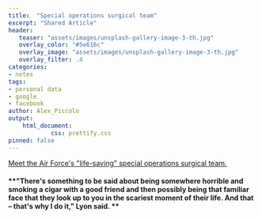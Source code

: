 ```yaml
---
title:  "Special operations surgical team"
excerpt: "Shared Article"
header:
   teaser: "assets/images/unsplash-gallery-image-3-th.jpg"
   overlay_color: "#5e616c"
   overlay_image: "assets/images/unsplash-gallery-image-3-th.jpg"
   overlay_filter: .4
categories:
- notes
tags:
- personal data
- google
- facebook
author: Alex_Piccolo
output:
    html_document:
            css: prettify.css
pinned: false
---
```

[Meet the Air Force's "life-saving" special operations surgical team.](https://www.cbsnews.com/news/profiles-in-service-air-force-elite-surgical-team/?ftag=CNM-00-10aac3a)

#### **"There's something to be said about being somewhere horrible and smoking a cigar with a good friend and then possibly being that familiar face that they look up to you in the scariest moment of their life. And that – that's why I do it," Lyon said. **
